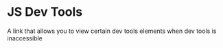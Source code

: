 # JS Dev Tools
A link that allows you to view certain dev tools elements when dev tools is inaccessible
